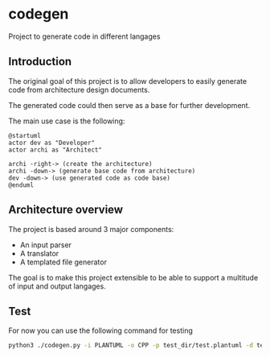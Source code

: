 # codegen
Project to generate code in different langages

## Introduction

The original goal of this project is to allow developers to easily generate code from architecture design documents.

The generated code could then serve as a base for further development.

The main use case is the following:

```plantuml
@startuml
actor dev as "Developer"
actor archi as "Architect"

archi -right-> (create the architecture)
archi -down-> (generate base code from architecture)
dev -down-> (use generated code as code base)
@enduml
```

## Architecture overview

The project is based around 3 major components:

- An input parser
- A translator
- A templated file generator

The goal is to make this project extensible to be able to support a multitude of input and output langages.

## Test

For now you can use the following command for testing

```bash
python3 ./codegen.py -i PLANTUML -o CPP -p test_dir/test.plantuml -d test_dir
```
